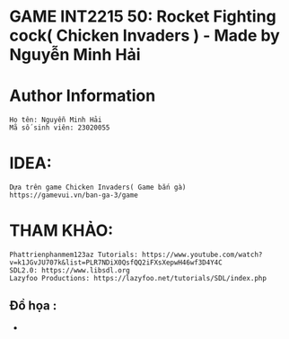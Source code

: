 
# GAME INT2215 50: Rocket Fighting cock( Chicken Invaders ) - Made by Nguyễn Minh Hải

# Author Information
    Họ tên: Nguyễn Minh Hải
    Mã số sinh viên: 23020055
# IDEA:
    Dựa trên game Chicken Invaders( Game bắn gà)
    https://gamevui.vn/ban-ga-3/game
# THAM KHẢO:
    Phattrienphanmem123az Tutorials: https://www.youtube.com/watch?v=k1JGvJU707k&list=PLR7NDiX0QsfQQ2iFXsXepwH46wf3D4Y4C 
    SDL2.0: https://www.libsdl.org
    Lazyfoo Productions: https://lazyfoo.net/tutorials/SDL/index.php 
## Đồ họa : 
   -  
    

